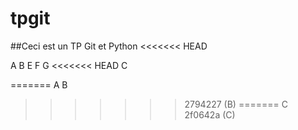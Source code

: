 # tpgit
##Ceci est un TP Git et Python
<<<<<<< HEAD

A
B
E
F
G
<<<<<<< HEAD
C

=======
A
B
>>>>>>> 2794227 (B)
=======
C
>>>>>>> 2f0642a (C)
